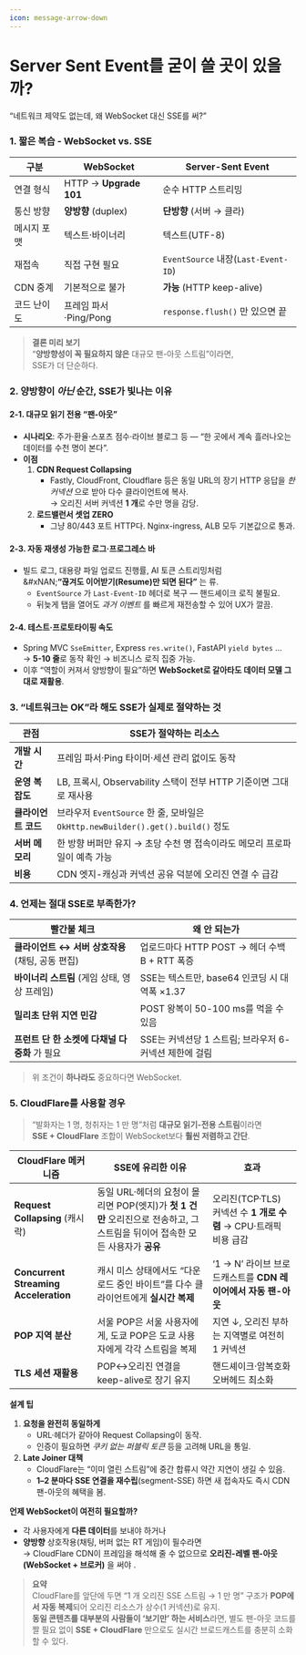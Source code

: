 ```yaml
---
icon: message-arrow-down
---
```


# Server Sent Event를 굳이 쓸 곳이 있을까?

“네트워크 제약도 없는데, 왜 WebSocket 대신 SSE를 써?”



### 1. 짧은 복습 - WebSocket vs. SSE

| 구분     | WebSocket              | Server-Sent Event                 |
| ------ | ---------------------- | --------------------------------- |
| 연결 형식  | HTTP → **Upgrade 101** | 순수 HTTP 스트리밍                      |
| 통신 방향  | **양방향** (duplex)       | **단방향** (서버 → 클라)                 |
| 메시지 포맷 | 텍스트·바이너리               | 텍스트(UTF-8)                        |
| 재접속    | 직접 구현 필요               | `EventSource` 내장(`Last-Event-ID`) |
| CDN 중계 | 기본적으로 불가               | **가능** (HTTP keep-alive)          |
| 코드 난이도 | 프레임 파서·Ping/Pong       | `response.flush()` 만 있으면 끝        |

> **결론 미리 보기**\
> “**양방향성이 꼭 필요하지 않은** 대규모 팬-아웃 스트림”이라면,\
> &#x20;SSE가 더 단순하다.

### 2. 양방향이 _아닌_ 순간, SSE가 빛나는 이유

#### 2-1. **대규모 읽기 전용 “팬-아웃”**

* **시나리오**: 주가·환율·스포츠 점수·라이브 블로그 등 — “한 곳에서 계속 흘러나오는 데이터를 수천 명이 본다”.
* **이점**
  1. **CDN Request Collapsing**
     * Fastly, CloudFront, Cloudflare 등은 동일 URL의 장기 HTTP 응답을 _한 커넥션_ 으로 받아 다수 클라이언트에 복사.\
       → 오리진 서버 커넥션 **1 개**로 수만 명을 감당.
  2. **로드밸런서 셋업 ZERO**
     * 그냥 80/443 포트 HTTP다. Nginx-ingress, ALB 모두 기본값으로 통과.

#### 2-3. **자동 재생성 가능한 로그·프로그레스 바**

* 빌드 로그, 대용량 파일 업로드 진행률, AI 토큰 스트리밍처럼\
  &#xNAN;**“끊겨도 이어받기(Resume)만 되면 된다”** 는 류.
  * `EventSource` 가 `Last-Event-ID` 헤더로 복구 — 핸드셰이크 로직 불필요.
  * 뒤늦게 탭을 열어도 _과거 이벤트_ 를 빠르게 재전송할 수 있어 UX가 깔끔.

#### 2-4. **테스트·프로토타이핑 속도**

* Spring MVC `SseEmitter`, Express `res.write()`, FastAPI `yield bytes` …\
  → **5-10 줄**로 동작 확인 → 비즈니스 로직 집중 가능.
* 이후 “역할이 커져서 양방향이 필요”하면 **WebSocket로 갈아타도 데이터 모델 그대로 재활용**.

### 3. “네트워크는 OK”라 해도 SSE가 **실제**로 절약하는 것

| 관점           | SSE가 절약하는 리소스                                                       |
| ------------ | ------------------------------------------------------------------- |
| **개발 시간**    | 프레임 파서·Ping 타이머·세션 관리 없이도 동작                                        |
| **운영 복잡도**   | LB, 프록시, Observability 스택이 전부 HTTP 기준이면 그대로 재사용                     |
| **클라이언트 코드** | 브라우저 `EventSource` 한 줄, 모바일은 `OkHttp.newBuilder().get().build()` 정도 |
| **서버 메모리**   | 한 방향 버퍼만 유지 → 초당 수천 명 접속이라도 메모리 프로파일이 예측 가능                         |
| **비용**       | CDN 엣지-캐싱과 커넥션 공유 덕분에 오리진 연결 수 급감                                   |

### 4. 언제는 **절대** SSE로 부족한가?

| 빨간불 체크                          | 왜 안 되는가                            |
| ------------------------------- | ---------------------------------- |
| **클라이언트 ↔ 서버 상호작용** (채팅, 공동 편집) | 업로드마다 HTTP POST → 헤더 수백 B + RTT 폭증 |
| **바이너리 스트림** (게임 상태, 영상 프레임)    | SSE는 텍스트만, base64 인코딩 시 대역폭 ×1.37  |
| **밀리초 단위 지연 민감**                | POST 왕복이 50-100 ms를 먹을 수 있음        |
| **프런트 단 한 소켓에 다채널 다중화** 가 필요    | SSE는 커넥션당 1 스트림; 브라우저 6-커넥션 제한에 걸림 |

> 위 조건이 **하나라도** 중요하다면 WebSocket.



### 5. CloudFlare를 사용할 경우

> “발화자는 1 명, 청취자는 1 만 명”처럼 **대규모 읽기-전용 스트림**이라면\
> **SSE + CloudFlare** 조합이 WebSocket보다 **훨씬 저렴하고 간단**.

| CloudFlare 메커니즘                       | SSE에 유리한 이유                                                                      | 효과                                             |
| ------------------------------------- | -------------------------------------------------------------------------------- | ---------------------------------------------- |
| **Request Collapsing** (캐시 락)         | 동일 URL·헤더의 요청이 몰리면 POP(엣지)가 **첫 1 건만** 오리진으로 전송하고, 그 스트림을 뒤이어 접속한 모든 사용자가 **공유** | 오리진(TCP·TLS) 커넥션 수 **1 개로 수렴** → CPU·트래픽 비용 급감 |
| **Concurrent Streaming Acceleration** | 캐시 미스 상태에서도 “다운로드 중인 바이트”를 다수 클라이언트에게 **실시간 복제**                                 | ‘1 → N’ 라이브 브로드캐스트를 **CDN 레이어에서 자동 팬-아웃**      |
| **POP 지역 분산**                         | 서울 POP은 서울 사용자에게, 도쿄 POP은 도쿄 사용자에게 각각 스트림을 복제                                    | 지연 ↓, 오리진 부하는 지역별로 여전히 1 커넥션                   |
| **TLS 세션 재활용**                        | POP↔오리진 연결을 keep-alive로 장기 유지                                                    | 핸드셰이크·암복호화 오버헤드 최소화                            |

**설계 팁**

1. **요청을 완전히 동일하게**
   * URL·헤더가 같아야 Request Collapsing이 동작.
   * 인증이 필요하면 _쿠키 없는 퍼블릭 토큰_ 등을 고려해 URL을 통일.
2. **Late Joiner 대책**
   * CloudFlare는 “이미 열린 스트림”에 중간 합류시 약간 지연이 생길 수 있음.
   * **1–2 분마다 SSE 연결을 재수립**(segment-SSE) 하면 새 접속자도 즉시 CDN 팬-아웃의 혜택을 봄.

**언제 WebSocket이 여전히 필요할까?**

* 각 사용자에게 **다른 데이터**를 보내야 하거나
* **양방향** 상호작용(채팅, 버퍼 없는 RT 게임)이 필수라면\
  → CloudFlare CDN이 프레임을 해석해 줄 수 없으므로 **오리진-레벨 팬-아웃(WebSocket + 브로커)** 을 써야 .

> **요약**\
> CloudFlare를 앞단에 두면 “1 개 오리진 SSE 스트림 → 1 만 명” 구조가 **POP에서 자동 복제**되어 오리진 리소스가 상수(1 커넥션)로 유지.\
> **동일 콘텐츠를 대부분의 사람들이 ‘보기만’ 하는 서비스**라면, 별도 팬-아웃 코드를 짤 필요 없이 **SSE + CloudFlare** 만으로도 실시간 브로드캐스트를 충분히 소화할 수 있다.
